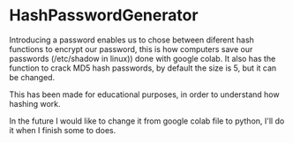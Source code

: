 # HashPasswordGenerator
Introducing a password enables us to chose between diferent hash functions to encrypt our password, this is how computers save our passwords (/etc/shadow in linux)) done with google colab.
It also has the function to crack MD5 hash passwords, by default the size is 5, but it can be changed.

This has been made for educational purposes, in order to understand how hashing work.

In the future I would like to change it from google colab file to python, I'll do it when I finish some to does.
